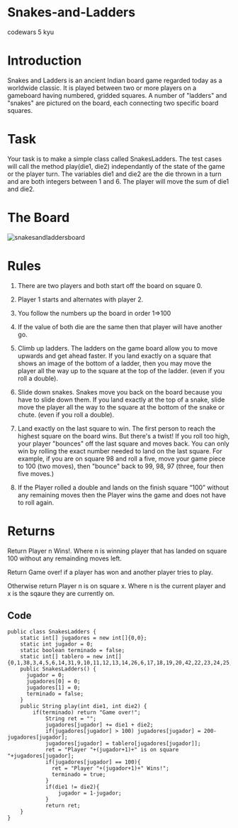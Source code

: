 # Snakes-and-Ladders
codewars 5 kyu
# Introduction
Snakes and Ladders is an ancient Indian board game regarded today as a worldwide classic. It is played between two or more players on a gameboard having numbered, gridded squares. A number of "ladders" and "snakes" are pictured on the board, each connecting two specific board squares.
# Task
Your task is to make a simple class called SnakesLadders. The test cases will call the method play(die1, die2) independantly of the state of the game or the player turn. The variables die1 and die2 are the die thrown in a turn and are both integers between 1 and 6. The player will move the sum of die1 and die2.
# The Board
![snakesandladdersboard](https://github.com/pcapo-dawi/Snakes-and-Ladders/assets/146750011/d0737231-6c12-4335-823d-006ae67ec988)

# Rules
1.  There are two players and both start off the board on square 0.

2.  Player 1 starts and alternates with player 2.

3.  You follow the numbers up the board in order 1=>100

4.  If the value of both die are the same then that player will have another go.

5.  Climb up ladders. The ladders on the game board allow you to move upwards and get ahead faster. If you land exactly on a square that shows an image of the bottom of a ladder, then you may move the player all the way up to the square at the top of the ladder. (even if you roll a double).

6.  Slide down snakes. Snakes move you back on the board because you have to slide down them. If you land exactly at the top of a snake, slide move the player all the way to the square at the bottom of the snake or chute. (even if you roll a double).

7.  Land exactly on the last square to win. The first person to reach the highest square on the board wins. But there's a twist! If you roll too high, your player "bounces" off the last square and moves back. You can only win by rolling the exact number needed to land on the last square. For example, if you are on square 98 and roll a five, move your game piece to 100 (two moves), then "bounce" back to 99, 98, 97 (three, four then five moves.)

8.  If the Player rolled a double and lands on the finish square “100” without any remaining moves then the Player wins the game and does not have to roll again.
# Returns
Return Player n Wins!. Where n is winning player that has landed on square 100 without any remainding moves left.

Return Game over! if a player has won and another player tries to play.

Otherwise return Player n is on square x. Where n is the current player and x is the sqaure they are currently on.
## Code
````
public class SnakesLadders {
    static int[] jugadores = new int[]{0,0};
    static int jugador = 0;
    static boolean terminado = false;
    static int[] tablero = new int[] {0,1,38,3,4,5,6,14,31,9,10,11,12,13,14,26,6,17,18,19,20,42,22,23,24,25,26,27,84,29,30,31,32,33,34,35,44,37,38,39,40,41,42,43,44,45,25,47,48,11,50,67,52,53,54,55,56,57,58,59,60,61,19,63,60,65,66,67,68,69,70,91,72,73,53,75,76,77,98,79,80,81,82,83,84,85,86,94,88,68,90,91,88,93,94,75,96,97,98,80,100}; 
    public SnakesLadders() {
      jugador = 0;
      jugadores[0] = 0;
      jugadores[1] = 0;
      terminado = false;
    }
    public String play(int die1, int die2) {
        if(terminado) return "Game over!";
            String ret = "";
            jugadores[jugador] += die1 + die2;
            if(jugadores[jugador] > 100) jugadores[jugador] = 200-jugadores[jugador];
            jugadores[jugador] = tablero[jugadores[jugador]];
            ret = "Player "+(jugador+1)+" is on square "+jugadores[jugador];
            if(jugadores[jugador] == 100){
              ret = "Player "+(jugador+1)+" Wins!";
              terminado = true;
            }
            if(die1 != die2){
                jugador = 1-jugador;
            }      
            return ret;
    }
}
